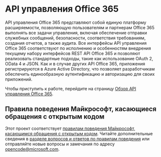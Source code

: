 # <a name="office-365-management-apis"></a>API управления Office 365

API управления Office 365 представляют собой единую платформу расширяемости, позволяющую пользователям и партнерам Office 365 выполнять все задачи управления, включая обеспечение отправки служебных сообщений, безопасности, соответствия требованиям, создания отчетов, а также аудита. Все интерфейсы API управления Office 365 соответствуют по исполнению и особенностям внедрения текущему набору интерфейсов REST API Office 365 и позволяют реализовать стандартные подходы, такие как использование OAuth 2, OData 4 и JSON. Как и в случае других API Office 365, приложения регистрируются в Azure Active Directory, что позволяет разработчикам обеспечить единообразную аутентификацию и авторизацию для своих приложений.

Чтобы приступить к работе, перейдите на страницу [Обзор API управления Office 365](https://docs.microsoft.com/office/office-365-management-api/office-365-management-apis-overview).



## <a name="microsoft-open-source-code-of-conduct"></a>Правила поведения Майкрософт, касающиеся обращения с открытым кодом
Этот проект соответствует [правилам поведения Майкрософт, касающимся обращения с открытым кодом](https://opensource.microsoft.com/codeofconduct/). Читайте дополнительные сведения в [разделе вопросов и ответов по правилам поведения](https://opensource.microsoft.com/codeofconduct/faq/) или отправляйте новые вопросы и замечания по адресу [opencode@microsoft.com](mailto:opencode@microsoft.com).